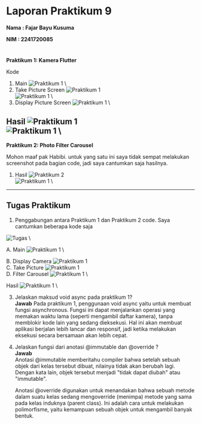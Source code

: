 # Laporan Praktikum 9
**Nama  : Fajar Bayu Kusuma**

**NIM   : 2241720085**

#

**Praktikum 1: Kamera Flutter**

Kode
1. Main
![Praktikum 1](../Jobsheet%209%20-%20Plugin%20Kamera/img/Screenshot%202024-11-08%20044050.png "Main") \
2. Take Picture Screen
![Praktikum 1](../Jobsheet%209%20-%20Plugin%20Kamera/img/Screenshot%202024-11-08%20044107.png "Take Picture Screen") \
![Praktikum 1](../Jobsheet%209%20-%20Plugin%20Kamera/img/Screenshot%202024-11-08%20044117.png "Take Picture Screen") \
3. Display Picture Screen
![Praktikum 1](../Jobsheet%209%20-%20Plugin%20Kamera/img/Screenshot%202024-11-08%20044126.png "Display Picture Screen") \

Hasil
![Praktikum 1](../Jobsheet%209%20-%20Plugin%20Kamera/img/Screenshot%202024-11-08%20062136.png "Hasil") \
![Praktikum 1](../Jobsheet%209%20-%20Plugin%20Kamera/img/Screenshot%202024-11-08%20062148.png "Hasil") \
---

**Praktikum 2: Photo Filter Carousel**

Mohon maaf pak Habibi. untuk yang satu ini saya tidak sempat melakukan screenshot pada bagian code, jadi saya cantumkan saja hasilnya.

1. Hasil
![Praktikum 2](../Jobsheet%209%20-%20Plugin%20Kamera/img/Screenshot%202024-11-08%20050538.png "Hasil") \
![Praktikum 1](../Jobsheet%209%20-%20Plugin%20Kamera/img/Screenshot%202024-11-08%20050555.png "Main") \
---

## Tugas Praktikum

1. Penggabungan antara Praktikum 1 dan Praktikum 2
code. Saya cantumkan beberapa kode saja

![Tugas](../Jobsheet%209%20-%20Plugin%20Kamera/img/Screenshot%202024-11-08%20063611.png "Code") \

A. Main
    ![Praktikum 1](../Jobsheet%209%20-%20Plugin%20Kamera/img/Screenshot%202024-11-08%20063534.png "Main") \

B. Display Camera
![Praktikum 1](../Jobsheet%209%20-%20Plugin%20Kamera/img/Screenshot%202024-11-08%20063555.png "Display") \
C. Take Picture
![Praktikum 1](../Jobsheet%209%20-%20Plugin%20Kamera/img/Screenshot%202024-11-08%20063546.png "Main") \
D. Filter Carousel
![Praktikum 1](../Jobsheet%209%20-%20Plugin%20Kamera/img/Screenshot%202024-11-08%20063632.png "Main") \

Hasil
![Praktikum 1](../Jobsheet%209%20-%20Plugin%20Kamera/img/Screenshot%202024-11-08%20061940.png "Main") \


3. Jelaskan maksud void async pada praktikum 1?\
**Jawab**
    Pada praktikum 1, penggunaan void async yaitu untuk membuat fungsi asynchronous. Fungsi ini dapat menjalankan operasi yang memakan waktu lama (seperti mengambil daftar kamera), tanpa memblokir kode lain yang sedang dieksekusi. Hal ini akan membuat aplikasi berjalan lebih lancar dan responsif, jadi ketika melakukan eksekusi secara bersamaan akan lebih cepat.

4. Jelaskan fungsi dari anotasi @immutable dan @override ?\
    **Jawab** \
    Anotasi @immutable memberitahu compiler bahwa setelah sebuah objek dari kelas tersebut dibuat, nilainya tidak akan berubah lagi. Dengan kata lain, objek tersebut menjadi "tidak dapat diubah" atau "immutable".

    Anotasi @override digunakan untuk menandakan bahwa sebuah metode dalam suatu kelas sedang mengoverride (menimpa) metode yang sama pada kelas induknya (parent class). Ini adalah cara untuk melakukan polimorfisme, yaitu kemampuan sebuah objek untuk mengambil banyak bentuk.


